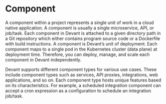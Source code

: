 ﻿# Component

A component within a project represents a single unit of work in a cloud native application. A component is usually a single microservice, API, or job/task. Each component in Devant is attached to a given directory path in a Git repository which either contains program source code or a Dockerfile with build instructions. A component is Devant’s unit of deployment. Each component maps to a single pod in the Kubernetes cluster (data plane) at deployment time. Therefore, you can deploy, manage, and scale each component in Devant independently.

Devant supports different component types for various use cases. These include component types such as services, API proxies, integrations, web applications, and so on. Each component type hosts unique features based on its characteristics. For example, a scheduled integration component can accept a cron expression as a configuration to schedule an integration job/task.

